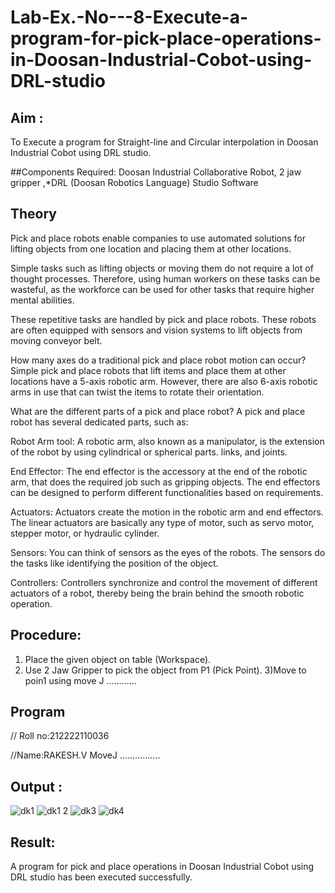 # Lab-Ex.-No---8-Execute-a-program-for-pick-place-operations-in-Doosan-Industrial-Cobot-using-DRL-studio
## Aim :
To Execute a program for Straight-line and Circular interpolation in Doosan Industrial Cobot using DRL studio.

##Components Required: Doosan Industrial Collaborative Robot, 2 jaw gripper ,*DRL (Doosan Robotics Language) Studio Software


## Theory 
Pick and place robots enable companies to use automated solutions for lifting objects from one location and placing them at other locations.

Simple tasks such as lifting objects or moving them do not require a lot of thought processes. Therefore, using human workers on these tasks can be wasteful, as the workforce can be used for other tasks that require higher mental abilities.

These repetitive tasks are handled by pick and place robots. These robots are often equipped with sensors and vision systems to lift objects from moving conveyor belt.

How many axes do a traditional pick and place robot motion can occur?
Simple pick and place robots that lift items and place them at other locations have a 5-axis robotic arm. However, there are also 6-axis robotic arms in use that can twist the items to rotate their orientation.

What are the different parts of a pick and place robot?
A pick and place robot has several dedicated parts, such as:

Robot Arm tool: A robotic arm, also known as a manipulator, is the extension of the robot by using cylindrical or spherical parts. links, and joints.

End Effector: The end effector is the accessory at the end of the robotic arm, that does the required job such as gripping objects. The end effectors can be designed to perform different functionalities based on requirements.

Actuators: Actuators create the motion in the robotic arm and end effectors. The linear actuators are basically any type of motor, such as servo motor, stepper motor, or hydraulic cylinder.

Sensors: You can think of sensors as the eyes of the robots. The sensors do the tasks like identifying the position of the object.

Controllers: Controllers synchronize and control the movement of different actuators of a robot, thereby being the brain behind the smooth robotic operation.



## Procedure:


1) Place the given object on table (Workspace).
2) Use 2 Jaw Gripper to pick the object from P1 (Pick Point). 
3)Move to poin1 using move J
............


## Program 
// Roll no:212222110036

//Name:RAKESH.V
MoveJ ................

## Output : 

![dk1](https://github.com/DARIOGEORGE/Lab-Ex.-No---8-Execute-a-program-for-pick-place-operations-in-Doosan-Industrial-Cobot-using-DRL-st/assets/118704873/8ffe7a8d-ed4c-4ac2-a598-a0f08df6255e)
![dk1 2](https://github.com/DARIOGEORGE/Lab-Ex.-No---8-Execute-a-program-for-pick-place-operations-in-Doosan-Industrial-Cobot-using-DRL-st/assets/118704873/18b78c92-be45-4372-b280-7f7e4487072c)
![dk3](https://github.com/DARIOGEORGE/Lab-Ex.-No---8-Execute-a-program-for-pick-place-operations-in-Doosan-Industrial-Cobot-using-DRL-st/assets/118704873/8594f0ce-0881-4be8-96c4-aad56acd9fd3)
![dk4](https://github.com/DARIOGEORGE/Lab-Ex.-No---8-Execute-a-program-for-pick-place-operations-in-Doosan-Industrial-Cobot-using-DRL-st/assets/118704873/c02a09ab-125b-4ce4-b460-3a2b143e06b2)


## Result: 

A program for pick and place operations in Doosan Industrial Cobot using DRL studio has been executed successfully.
